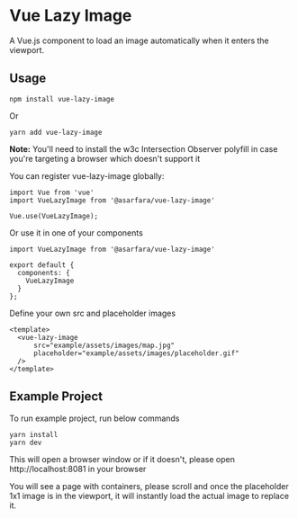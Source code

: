 # Vue Lazy Image
A Vue.js component to load an image automatically when it enters the viewport.

## Usage

```
npm install vue-lazy-image
```
Or
```
yarn add vue-lazy-image
```

**Note:** You'll need to install the w3c Intersection Observer polyfill in case you're targeting a browser which doesn't support it

You can register vue-lazy-image globally:

```
import Vue from 'vue'
import VueLazyImage from '@asarfara/vue-lazy-image'

Vue.use(VueLazyImage);
```

Or use it in one of your components

```
import VueLazyImage from '@asarfara/vue-lazy-image'

export default {
  components: {
    VueLazyImage
  }
};
```

Define your own src and placeholder images

```
<template>
  <vue-lazy-image
      src="example/assets/images/map.jpg"
      placeholder="example/assets/images/placeholder.gif"
  />
</template>
```

## Example Project

To run example project, run below commands

```
yarn install
yarn dev
```

This will open a browser window or if it doesn't, please open http://localhost:8081 in your browser

You will see a page with containers, please scroll and once the placeholder 1x1 image is in the viewport, it will instantly load the actual image to replace it.




